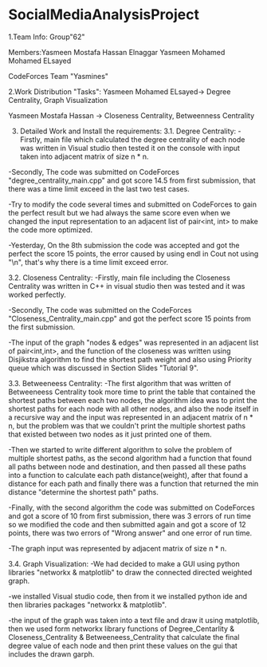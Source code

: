 # SocialMediaAnalysisProject
1.Team Info:
Group"62"

Members:Yasmeen Mostafa Hassan Elnaggar      Yasmeen Mohamed Mohamed ELsayed


CodeForces Team "Yasmines"



2.Work Distribution "Tasks":
Yasmeen Mohamed ELsayed-> Degree Centrality, Graph Visualization


Yasmeen Mostafa Hassan -> Closeness Centrality, Betweenness Centrality



3. Detailed Work and Install the requirements:
 3.1. Degree Centrality:
  -Firstly, main file which calculated the degree centrality of each node was written in Visual studio then tested it on the console with input taken into adjacent matrix of size n * n.
  

  -Secondly, The code was submitted on CodeForces  "degree_centrality_main.cpp"  and got score 14.5 from first submission, that there was a time limit exceed in the last two test cases.
  

  -Try to modify the code several times and submitted on CodeForces to gain the perfect result but we had always the same score even when we changed the input representation to an adjacent list of pair<int, int> to make the code more optimized.
  

  -Yesterday, On the 8th submission the code was accepted and got the perfect the score 15 points, the error caused by using endl in Cout not using "\n", that's why there is a time limit exceed error.
  


 3.2. Closeness Centrality:
  -Firstly, main file including the Closeness Centrality was written in C++ in visual studio then was tested and it was worked perfectly.


  -Secondly, The code was submitted on the CodeForces "Closeness_Centrality_main.cpp" and got the perfect score 15 points from the first submission.


  -The input of the graph "nodes & edges" was represented in an adjacent list of pair<int,int>, and the function of the closeness was written using Disjikstra algorithm to find the shortest path weight and also using Priority queue which was discussed in Section Slides "Tutorial 9".



 3.3. Betweeneess Centrality:
   -The first algorithm that was written of Betweeneess Centrality took more time to print the table that contained the shortest paths between each two nodes, the algorithm idea was to print the shortest paths for each node with all other nodes, and also the node itself in a recursive way and the input was represented in an adjacent matrix of n * n, but the problem was that we couldn't print the multiple shortest paths that existed between two nodes as it just printed one of them. 


   -Then we started to write different algorithm to solve the problem of multiple shortest paths, as the second algorithm had a function that found all paths between node and destination, and then passed all these paths into a function to calculate each path distance(weight), after that found a distance for each path and finally there was a function that returned the min distance "determine the shortest path" paths.
 
 
   -Finally, with the second algorithm the code was submitted on CodeForces and got a score of 10 from first submission, there was 3 errors of run time so we modified the code and then submitted again and got a score of 12 points, there was two errors of "Wrong answer" and one error of run time.


   -The graph input was represented by adjacent matrix of size n * n. 



  3.4. Graph Visualization:
   -We had decided to make a GUI using python libraries "networkx & matplotlib" to draw the connected directed weighted graph.


   -we installed Visual studio code, then from it we installed python ide and then libraries packages "networkx & matplotlib".


   -the input of the graph was taken into a text file and draw it using matplotlib, then we used form networkx library functions of Degree_Centarlity & Closeness_Centrality & Betweeneess_Centrality that calculate the final degree value of each node and then print these values on the gui that includes the drawn garph.

